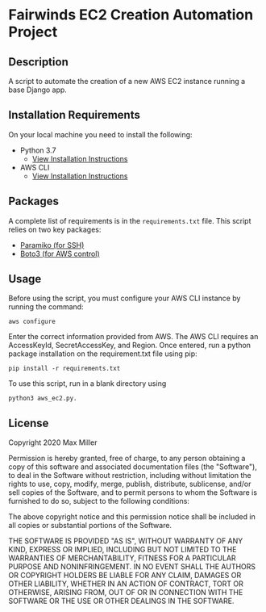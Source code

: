 # Fairwinds EC2 Creation Automation Project

## Description
A script to automate the creation of a new AWS EC2 instance running a base Django app.

## Installation Requirements
On your local machine you need to install the following:
* Python 3.7
  * [View Installation Instructions](https://www.python.org/downloads/)
* AWS CLI
  * [View Installation Instructions](https://docs.aws.amazon.com/cli/latest/userguide/install-cliv2.html)

## Packages
A complete list of requirements is in the `requirements.txt` file. This script relies on two key packages:
* [Paramiko (for SSH)](http://www.paramiko.org/)
* [Boto3 (for AWS control)](https://boto3.amazonaws.com/v1/documentation/api/latest/index.html)

## Usage
Before using the script, you must configure your AWS CLI instance by running the command:
```
aws configure
```
Enter the correct information provided from AWS. The AWS CLI requires an AccessKeyId, SecretAccessKey, and Region. Once entered, run a python
package installation on the requirement.txt file using pip:

```
pip install -r requirements.txt
```

To use this script, run in a blank directory using
```
python3 aws_ec2.py.
```

## License
Copyright 2020 Max Miller

Permission is hereby granted, free of charge, to any person obtaining a copy of this software and associated documentation files (the "Software"), to deal in the Software without restriction, including without limitation the rights to use, copy, modify, merge, publish, distribute, sublicense, and/or sell copies of the Software, and to permit persons to whom the Software is furnished to do so, subject to the following conditions:

The above copyright notice and this permission notice shall be included in all copies or substantial portions of the Software.

THE SOFTWARE IS PROVIDED "AS IS", WITHOUT WARRANTY OF ANY KIND, EXPRESS OR IMPLIED, INCLUDING BUT NOT LIMITED TO THE WARRANTIES OF MERCHANTABILITY, FITNESS FOR A PARTICULAR PURPOSE AND NONINFRINGEMENT. IN NO EVENT SHALL THE AUTHORS OR COPYRIGHT HOLDERS BE LIABLE FOR ANY CLAIM, DAMAGES OR OTHER LIABILITY, WHETHER IN AN ACTION OF CONTRACT, TORT OR OTHERWISE, ARISING FROM, OUT OF OR IN CONNECTION WITH THE SOFTWARE OR THE USE OR OTHER DEALINGS IN THE SOFTWARE.
